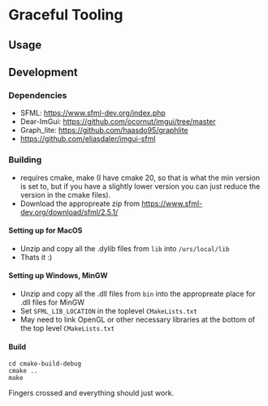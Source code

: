 

# Graceful Tooling

## Usage

## Development 

### Dependencies
* SFML: https://www.sfml-dev.org/index.php
* Dear-ImGui: https://github.com/ocornut/imgui/tree/master
* Graph_lite: https://github.com/haasdo95/graphlite
* https://github.com/eliasdaler/imgui-sfml

### Building 

* requires cmake, make (I have cmake 20, so that is what the min version is set to, but if you have a slightly lower version you can just reduce the version in the cmake files).
* Download the appropreate zip from https://www.sfml-dev.org/download/sfml/2.5.1/ 
#### Setting up for MacOS
* Unzip and copy all the .dylib files from `lib` into `/urs/local/lib`
* Thats it :)
#### Setting up Windows, MinGW
* Unzip and copy all the .dll files from `bin` into the appropreate place for .dll files for MinGW
* Set `SFML_LIB_LOCATION` in the toplevel `CMakeLists.txt`
* May need to link OpenGL or other necessary libraries at the bottom of the top level `CMakeLists.txt`
#### Build
```shell
cd cmake-build-debug
cmake ..
make 
```
Fingers crossed and everything should just work. 